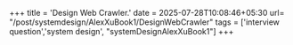 +++
title = 'Design Web Crawler.'
date = 2025-07-28T10:08:46+05:30
url= "/post/systemdesign/AlexXuBook1/DesignWebCrawler"
tags = ['interview question','system design', "systemDesignAlexXuBook1"]
+++